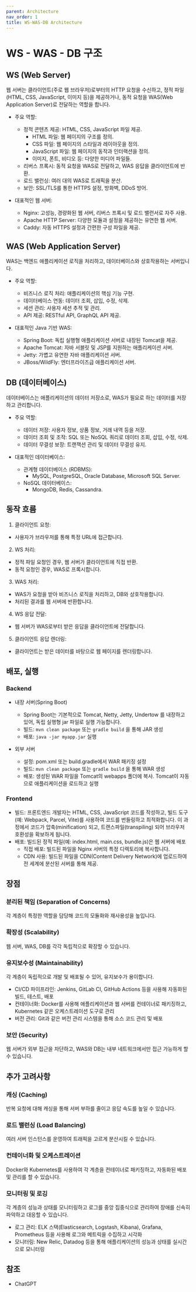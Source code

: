 ```yaml
---
parent: Architecture
nav_order: 1
title: WS-WAS-DB Architecture
---
```


# WS - WAS - DB 구조



## WS (Web Server)
웹 서버는 클라이언트(주로 웹 브라우저)로부터의 HTTP 요청을 수신하고, 정적 파일(HTML, CSS, JavaScript, 이미지 등)을 제공하거나, 동적 요청을 WAS(Web Application Server)로 전달하는 역할을 합니다.

- 주요 역할:
  - 정적 콘텐츠 제공: HTML, CSS, JavaScript 파일 제공.
    - HTML 파일: 웹 페이지의 구조를 정의.
    - CSS 파일: 웹 페이지의 스타일과 레이아웃을 정의.
    - JavaScript 파일: 웹 페이지의 동작과 인터랙션을 정의.
    - 이미지, 폰트, 비디오 등: 다양한 미디어 파일들.
  - 리버스 프록시: 동적 요청을 WAS로 전달하고, WAS 응답을 클라이언트에 반환.
  - 로드 밸런싱: 여러 대의 WAS로 트래픽을 분산.
  - 보안: SSL/TLS를 통한 HTTPS 설정, 방화벽, DDoS 방어.

- 대표적인 웹 서버:
  - Nginx: 고성능, 경량화된 웹 서버, 리버스 프록시 및 로드 밸런서로 자주 사용.
  - Apache HTTP Server: 다양한 모듈과 설정을 제공하는 유연한 웹 서버.
  - Caddy: 자동 HTTPS 설정과 간편한 구성 파일을 제공.



## WAS (Web Application Server)
WAS는 백엔드 애플리케이션 로직을 처리하고, 데이터베이스와 상호작용하는 서버입니다.

- 주요 역할:
  - 비즈니스 로직 처리: 애플리케이션의 핵심 기능 구현.
  - 데이터베이스 연동: 데이터 조회, 삽입, 수정, 삭제.
  - 세션 관리: 사용자 세션 추적 및 관리.
  - API 제공: RESTful API, GraphQL API 제공.

- 대표적인 Java 기반 WAS:
  - Spring Boot: 독립 실행형 애플리케이션 서버로 내장된 Tomcat을 제공.
  - Apache Tomcat: 자바 서블릿 및 JSP를 지원하는 애플리케이션 서버.
  - Jetty: 가볍고 유연한 자바 애플리케이션 서버.
  - JBoss/WildFly: 엔터프라이즈급 애플리케이션 서버.



## DB (데이터베이스)
데이터베이스는 애플리케이션의 데이터 저장소로, WAS가 필요로 하는 데이터를 저장하고 관리합니다.

- 주요 역할:
  - 데이터 저장: 사용자 정보, 상품 정보, 거래 내역 등을 저장.
  - 데이터 조회 및 조작: SQL 또는 NoSQL 쿼리로 데이터 조회, 삽입, 수정, 삭제.
  - 데이터 무결성 보장: 트랜잭션 관리 및 데이터 무결성 유지.

- 대표적인 데이터베이스:
  - 관계형 데이터베이스 (RDBMS):
    - MySQL, PostgreSQL, Oracle Database, Microsoft SQL Server.
  - NoSQL 데이터베이스:
    - MongoDB, Redis, Cassandra.



## 동작 흐름

1. 클라이언트 요청:
  - 사용자가 브라우저를 통해 특정 URL에 접근합니다.

2. WS 처리:
  - 정적 파일 요청인 경우, 웹 서버가 클라이언트에 직접 반환.
  - 동적 요청인 경우, WAS로 프록시합니다.

3. WAS 처리:
  - WAS가 요청을 받아 비즈니스 로직을 처리하고, DB와 상호작용합니다.
  - 처리된 결과를 웹 서버에 반환합니다.

4. WS 응답 전달:
  - 웹 서버가 WAS로부터 받은 응답을 클라이언트에 전달합니다.

5. 클라이언트 응답 렌더링:
  - 클라이언트는 받은 데이터를 바탕으로 웹 페이지를 렌더링합니다.



## 배포, 실행

### Backend

- 내장 서버(Spring Boot)
  - Spring Boot는 기본적으로 Tomcat, Netty, Jetty, Undertow 를 내장하고 있어, 독립 실행형 jar 파일로 실행 가능합니다.
  - 빌드: `mvn clean package` 또는 `gradle build` 을 통해 JAR 생성
  - 배포: `java -jar myapp.jar` 실행

- 외부 서버
  - 설정: pom.xml 또는 build.gradle에서 WAR 패키징 설정 
  - 빌드: `mvn clean package` 또는 `gradle build` 을 통해 WAR 생성 
  - 배포: 생성된 WAR 파일을 Tomcat의 webapps 폴더에 복사. Tomcat이 자동으로 애플리케이션을 로드하고 실행

### Frontend

- 빌드: 프론트엔드 개발자는 HTML, CSS, JavaScript 코드를 작성하고, 빌드 도구(예: Webpack, Parcel, Vite)를 사용하여 코드를 번들링하고 최적화합니다. 이 과정에서 코드가 압축(minification) 되고, 트랜스파일(transpiling) 되어 브라우저 호환성을 확보하게 됩니다.
- 배포: 빌드된 정적 파일(예: index.html, main.css, bundle.js)은 웹 서버에 배포
  - 직접 배포: 빌드된 파일을 Nginx 서버의 특정 디렉토리에 복사합니다. 
  - CDN 사용: 빌드된 파일을 CDN(Content Delivery Network)에 업로드하여 전 세계에 분산된 서버를 통해 제공.



## 장점

### 분리된 책임 (Separation of Concerns)
각 계층이 특정한 역할을 담당해 코드의 모듈화와 재사용성을 높입니다.

### 확장성 (Scalability)
웹 서버, WAS, DB를 각각 독립적으로 확장할 수 있습니다.

### 유지보수성 (Maintainability)
각 계층이 독립적으로 개발 및 배포될 수 있어, 유지보수가 용이합니다.
- CI/CD 파이프라인: Jenkins, GitLab CI, GitHub Actions 등을 사용해 자동화된 빌드, 테스트, 배포
- 컨테이너화: Docker를 사용해 애플리케이션과 웹 서버를 컨테이너로 패키징하고, Kubernetes 같은 오케스트레이션 도구로 관리 
- 버전 관리: Git과 같은 버전 관리 시스템을 통해 소스 코드 관리 및 배포

### 보안 (Security)
웹 서버가 외부 접근을 차단하고, WAS와 DB는 내부 네트워크에서만 접근 가능하게 할 수 있습니다.



## 추가 고려사항

### 캐싱 (Caching)
반복 요청에 대해 캐싱을 통해 서버 부하를 줄이고 응답 속도를 높일 수 있습니다.

### 로드 밸런싱 (Load Balancing)
여러 서버 인스턴스를 운영하여 트래픽을 고르게 분산시킬 수 있습니다.

### 컨테이너화 및 오케스트레이션
Docker와 Kubernetes를 사용하여 각 계층을 컨테이너로 패키징하고, 자동화된 배포 및 관리를 할 수 있습니다.

### 모니터링 및 로깅
각 계층의 성능과 상태를 모니터링하고 로그를 중앙 집중식으로 관리하여 장애를 신속히 파악하고 대응할 수 있습니다.
- 로그 관리: ELK 스택(Elasticsearch, Logstash, Kibana), Grafana, Prometheus 등을 사용해 로그와 메트릭을 수집하고 시각화
- 모니터링: New Relic, Datadog 등을 통해 애플리케이션의 성능과 상태를 실시간으로 모니터링



## 참조
- ChatGPT

